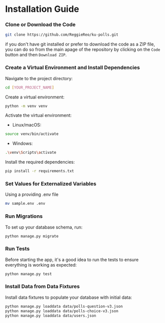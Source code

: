 # Installation Guide

### Clone or Download the Code

```bash
git clone https://github.com/ReggieReo/ku-polls.git
```
if you don't have git installed or prefer to download the code as a ZIP file, you can do so from the main apage of the repository by clicking on the `Code` button and then `Download ZIP`.

### Create a Virtual Environment and Install Dependencies

Navigate to the project directory:
```bash
cd [YOUR_PROJECT_NAME]
```
Create a virtual environment:
```bash
python -m venv venv
```
Activate the virtual environment:
* Linux/macOS:
```bash
source venv/bin/activate
```
* Windows:
```bash
.\venv\Scripts\activate
```

Install the required dependencies:
```bash
pip install -r requirements.txt
```

### Set Values for Externalized Variables
Using a providing .env file
```bash
mv sample.env .env
```

### Run Migrations
To set up your database schema, run:
```bash
python manage.py migrate
```

### Run Tests
Before starting the app, it's a good idea to run the tests to ensure everything is working as expected:
```bash
python manage.py test
```

### Install Data from Data Fixtures
Install data fixtures to populate your database with initial data:
```bash
python manage.py loaddata data/polls-question-v3.json
python manage.py loaddata data/polls-choice-v3.json
python manage.py loaddata data/users.json
```